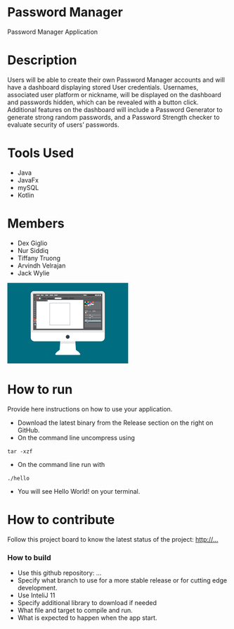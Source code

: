 # Password Manager
Password Manager Application 

# Description
Users will be able to create their own Password Manager accounts and will have a dashboard displaying stored User credentials. Usernames, associated user platform or nickname, will be displayed on the dashboard and passwords hidden, which can be revealed with a button click. Additional features on the dashboard will include a Password Generator to generate strong random passwords, and a Password Strength checker to evaluate security of users’ passwords.

# Tools Used
- Java
- JavaFx
- mySQL
- Kotlin

# Members 
- Dex Giglio
- Nur Siddiq
- Tiffany Truong
- Arvindh Velrajan
- Jack Wylie


![This is a screenshot.](images.png)
# How to run
Provide here instructions on how to use your application.   
- Download the latest binary from the Release section on the right on GitHub.  
- On the command line uncompress using
```
tar -xzf  
```
- On the command line run with
```
./hello
```
- You will see Hello World! on your terminal. 

# How to contribute
Follow this project board to know the latest status of the project: [http://...]([http://...])  

### How to build
- Use this github repository: ... 
- Specify what branch to use for a more stable release or for cutting edge development.  
- Use InteliJ 11
- Specify additional library to download if needed 
- What file and target to compile and run. 
- What is expected to happen when the app start. 